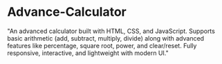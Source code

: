 # Advance-Calculator
"An advanced calculator built with HTML, CSS, and JavaScript. Supports basic arithmetic (add, subtract, multiply, divide) along with advanced features like percentage, square root, power, and clear/reset. Fully responsive, interactive, and lightweight with modern UI."
